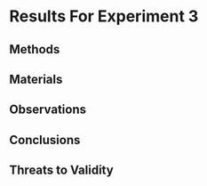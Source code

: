 
# Results For Experiment 3

##  Methods

## Materials

## Observations

## Conclusions

## Threats to Validity